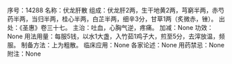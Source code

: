 序号：14288
名称：伏龙肝散
组成：伏龙肝2两，生干地黄2两，芎窮半两，赤芍药半两，当归半两，桂心半两，白芷半两，细辛3分，甘草1两（炙微赤，锉）。
出处：《圣惠》卷三十七。
主治：吐血，心胸气逆，疼痛。
加减：None
功效：None
用法用量：每服5钱，以水1大盏，入竹茹1鸡子大，煎至5分，去滓放温，频服。
制备方法：上为粗散。
临床应用：None
各家论述：None
用药禁忌：None
附注：None
